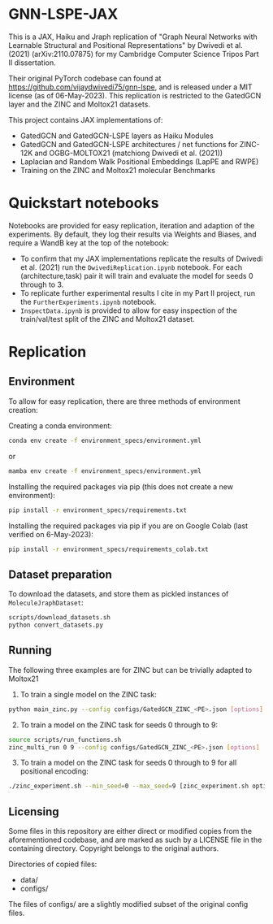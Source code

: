 # GNN-LSPE-JAX
This is a JAX, Haiku and Jraph replication of "Graph Neural Networks with Learnable Structural and Positional Representations" by Dwivedi et al. (2021) (arXiv:2110.07875) for my Cambridge Computer Science Tripos Part II dissertation.

Their original PyTorch codebase can found at https://github.com/vijaydwivedi75/gnn-lspe, and is released under a MIT license (as of 06-May-2023).
This replication is restricted to the GatedGCN layer and the ZINC and Moltox21 datasets. 

This project contains JAX implementations of:
 - GatedGCN and GatedGCN-LSPE layers as Haiku Modules
 - GatedGCN and GatedGCN-LSPE architectures / net functions for ZINC-12K and OGBG-MOLTOX21 (matchiong Dwivedi et al. (2021))
 - Laplacian and Random Walk Positional Embeddings (LapPE and RWPE)
 - Training on the ZINC and Moltox21 molecular Benchmarks

# Quickstart notebooks
Notebooks are provided for easy replication, iteration and adaption of the experiments. By default, they log their results via Weights and Biases, and require a WandB key at the top of the notebook:
 - To confirm that my JAX implementations replicate the results of Dwivedi et al. (2021) run the `DwivediReplication.ipynb` notebook. For each (architecture,task) pair it will train and evaluate the model for seeds 0 through to 3.
 - To replicate further experimental results I cite in my Part II project, run the `FurtherExperiments.ipynb` notebook.
 - `InspectData.ipynb` is provided to allow for easy inspection of the train/val/test split of the ZINC and Moltox21 dataset.

# Replication
## Environment
To allow for easy replication, there are three methods of environment creation: 

Creating a conda environment:
```bash
conda env create -f environment_specs/environment.yml
```
or 
```bash
mamba env create -f environment_specs/environment.yml
```

Installing the required packages via pip (this does not create a new environment):
```bash
pip install -r environment_specs/requirements.txt
```

Installing the required packages via pip if you are on Google Colab (last verified on 6-May-2023):
```bash
pip install -r environment_specs/requirements_colab.txt
```

## Dataset preparation

To download the datasets, and store them as pickled instances of `MoleculeJraphDataset`:
```bash
scripts/download_datasets.sh
python convert_datasets.py
```

## Running
The following three examples are for ZINC but can be trivially adapted to Moltox21
1. To train a single model on the ZINC task:
```bash
python main_zinc.py --config configs/GatedGCN_ZINC_<PE>.json [options]
```

2. To train a model on the ZINC task for seeds 0 through to 9:
```bash
source scripts/run_functions.sh
zinc_multi_run 0 9 --config configs/GatedGCN_ZINC_<PE>.json [options]
```

3. To train a model on the ZINC task for seeds 0 through to 9 for all positional encoding:
```bash
./zinc_experiment.sh --min_seed=0 --max_seed=9 [zinc_experiment.sh options] [-- [options]]
```

## Licensing 
Some files in this repository are either direct or modified copies from the aforementioned codebase, and are marked as such by a LICENSE file in the containing directory. Copyright belongs to the original authors.

Directories of copied files:
 - data/
 - configs/

The files of configs/ are a slightly modified subset of the original config files.

